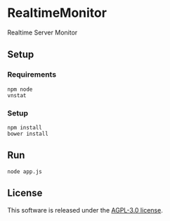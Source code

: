 # RealtimeMonitor
Realtime Server Monitor

## Setup

### Requirements

```
npm node 
vnstat
```

### Setup

```
npm install
bower install
``` 

## Run

```
node app.js
```

## License

This software is released under the [AGPL-3.0 license](https://www.gnu.org/licenses/agpl-3.0.de.html).